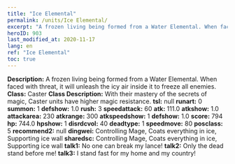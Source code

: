 ```yaml
---
title: "Ice Elemental"
permalink: /units/Ice Elemental/
excerpt: "A frozen living being formed from a Water Elemental. When faced with threat, it will unleash the icy air inside it to freeze all enemies."
heroID: 903
last_modified_at: 2020-11-17
lang: en
ref: "Ice Elemental"
toc: true
---
```

 **Description:** A frozen living being formed from a Water Elemental. When faced with threat, it will unleash the icy air inside it to freeze all enemies.
 **Class:** Caster
 **Class Description:** With their mastery of the secrets of magic, Caster units have higher magic resistance.
 **tsl:** null
 **runart:** 0
 **summon:** 1
 **defshow:** 1.0
 **rush:** 3
 **speedattack:** 60
 **atk:** 111.0
 **atkshow:** 1.0
 **attackarea:** 230
 **atkrange:** 300
 **atkspeedshow:** 1
 **defshow:** 1.0
 **score:** 794
 **hp:** 744.0
 **hpshow:** 1
 **disrdcvol:** 40
 **deadtype:** 1
 **speedmove:** 80
 **posclass:** 5
 **recommend2:** null
 **dingwei:** Controlling Mage, Coats everything in ice, Supporting ice wall
 **sharedsc:** Controlling Mage, Coats everything in ice, Supporting ice wall
 **talk1:** No one can break my lance!
 **talk2:** Only the dead stand before me!
 **talk3:** I stand fast for my home and my country!
